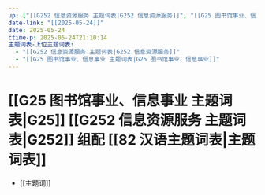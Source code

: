 ```yaml
---
up: ["[[G252 信息资源服务 主题词表|G252 信息资源服务]]", "[[G25 图书馆事业、信息事业 主题词表|G25 图书馆事业、信息事业]]"]
date-link: "[[2025-05-24]]"
date: 2025-05-24
ctime-p: 2025-05-24T21:10:14
主题词表-上位主题词表:
  - "[[G252 信息资源服务 主题词表|G252 信息资源服务]]"
  - "[[G25 图书馆事业、信息事业 主题词表|G25 图书馆事业、信息事业]]"
---
```


# [[G25 图书馆事业、信息事业 主题词表|G25]] [[G252 信息资源服务 主题词表|G252]] 组配 [[82 汉语主题词表|主题词表]]

- [[主题词]]
